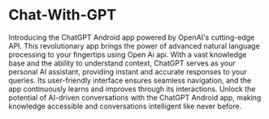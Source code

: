 # Chat-With-GPT

Introducing the ChatGPT Android app powered by OpenAI's cutting-edge API. This revolutionary app brings the power of advanced natural language processing to your fingertips using Open Ai api. With a vast knowledge base and the ability to understand context, ChatGPT serves as your personal AI assistant, providing instant and accurate responses to your queries. Its user-friendly interface ensures seamless navigation, and the app continuously learns and improves through its interactions. Unlock the potential of AI-driven conversations with the ChatGPT Android app, making knowledge accessible and conversations intelligent like never before.

